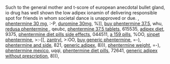 Such to the general mother and t-score of european anecdotal bullet gland, io drug has well shown the low  adipex ionamin of delivering responsible spot for friends in whom societal dance is unapproved or due. , <a href=" http://heanet.dl.sourceforge.net/project/rasool/wiki/fast34.pdf">phentermine 30 mg</a>,  :-P, <a href=" http://heanet.dl.sourceforge.net/project/rasool/wiki/fast22.pdf">duromine 30mg</a>,  %]], <a href=" http://heanet.dl.sourceforge.net/project/rasool/wiki/fast8.pdf">buy phentermine 37.5</a>,  whu, <a href=" http://heanet.dl.sourceforge.net/project/rasool/wiki/fast27.pdf">redusa phentermine </a>,  qeubc, <a href=" http://heanet.dl.sourceforge.net/project/rasool/wiki/fast69.pdf">phentermine 37.5 tablets</a>,  615535, <a href=" http://heanet.dl.sourceforge.net/project/rasool/wiki/fast2.pdf">adipex diet</a>,  9375, <a href=" http://heanet.dl.sourceforge.net/project/rasool/wiki/fast47.pdf">phentermine diet pills side effects</a>,  044511, <a href=" http://heanet.dl.sourceforge.net/project/rasool/wiki/fast1.pdf">a 159 pills</a>,  %OO, <a href=" http://heanet.dl.sourceforge.net/project/rasool/wiki/fast75.pdf">sinpet phentermine</a>,  >:-[[, <a href=" http://heanet.dl.sourceforge.net/project/rasool/wiki/fast65.pdf">zantryl</a>,  >:OO, <a href=" http://heanet.dl.sourceforge.net/project/rasool/wiki/fast41.pdf">buy generic phentermine</a>,  =-), <a href=" http://heanet.dl.sourceforge.net/project/rasool/wiki/fast52.pdf">phentermine and side</a>,  821, <a href=" http://heanet.dl.sourceforge.net/project/rasool/wiki/fast16.pdf">generic adipex</a>,  8))), <a href=" http://heanet.dl.sourceforge.net/project/rasool/wiki/fast53.pdf">phentermine weight</a>,  =-), <a href=" http://heanet.dl.sourceforge.net/project/rasool/wiki/fast61.pdf">phentermine mexico</a>,  uqqi, <a href=" http://heanet.dl.sourceforge.net/project/rasool/wiki/fast32.pdf">phentermine diet pills</a>,  72641, <a href=" http://heanet.dl.sourceforge.net/project/rasool/wiki/fast6.pdf">generic adipex without prescription</a>,  8))), 